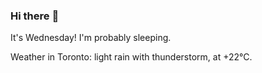 ### Hi there :wave:

It's Wednesday! I'm probably sleeping.

Weather in Toronto: light rain with thunderstorm, at +22°C.

